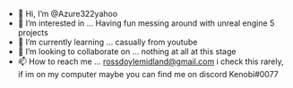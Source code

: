 - 👋 Hi, I’m @Azure322yahoo
- 👀 I’m interested in ... Having fun messing around with unreal engine 5 projects
- 🌱 I’m currently learning ... casually from youtube
- 💞️ I’m looking to collaborate on ... nothing at all at this stage
- 📫 How to reach me ... rossdoylemidland@gmail.com i check this rarely, if im on my computer maybe you can find me on discord Kenobi#0077

<!---
Azure322yahoo/Azure322yahoo is a ✨ special ✨ repository because its `README.md` (this file) appears on your GitHub profile.
You can click the Preview link to take a look at your changes.
--->
